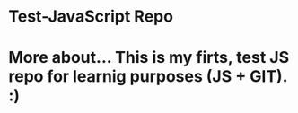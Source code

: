 # Test-JavaScript Repo

# More about... This is my firts, test JS repo for learnig purposes (JS + GIT). :)
